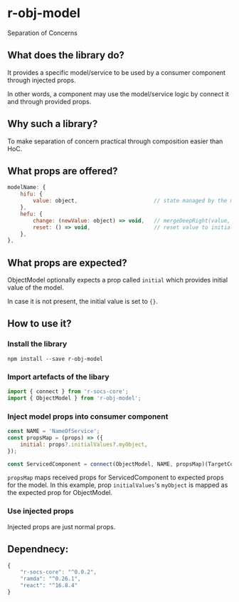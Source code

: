 # r-obj-model

Separation of Concerns

## What does the library do?

It provides a specific model/service to be used by a consumer component through injected props.

In other words, a component may use the model/service logic by connect it and through provided props.

## Why such a library?

To make separation of concern practical through composition easier than HoC.

## What props are offered?

```javascript
modelName: {
    hifu: {
        value: object,                        // state managed by the model.
    },
    hefu: {
        change: (newValue: object) => void,   // mergeDeepRight(value, newValue).
        reset: () => void,                    // reset value to initial.
    },
},
```

## What props are expected?

ObjectModel optionally expects a prop called `initial` which provides initial value of the model.

In case it is not present, the initial value is set to `{}`.

## How to use it?

### Install the library

`npm install --save r-obj-model`

### Import artefacts of the libary

```javascript
import { connect } from 'r-socs-core';
import { ObjectModel } from 'r-obj-model';
```

### Inject model props into consumer component

```javascript
const NAME = 'NameOfService';
const propsMap = (props) => ({
    initial: props?.initialValues?.myObject,
});

const ServicedComponent = connect(ObjectModel, NAME, propsMap)(TargetComponent);
```

`propsMap` maps received props for ServicedComponent to expected props for the model.
In this example, prop `initialValues`'s `myObject` is mapped as the expected prop for ObjectModel.

### Use injected props

Injected props are just normal props.

## Dependnecy:

```javascript
{
    "r-socs-core": "^0.0.2",
    "ramda": "^0.26.1",
    "react": "^16.8.4"
}
```
